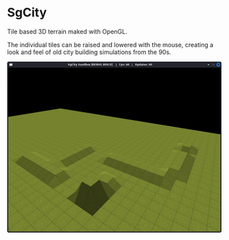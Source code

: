 # SgCity

Tile based 3D terrain maked with OpenGL.

The individual tiles can be raised and lowered with the mouse, creating a
look and feel of old city building simulations from the 90s.

<img src="https://github.com/stwe/SgCity/blob/master/resources/devlog/2021-12-20.png" width="500" height="400" />

